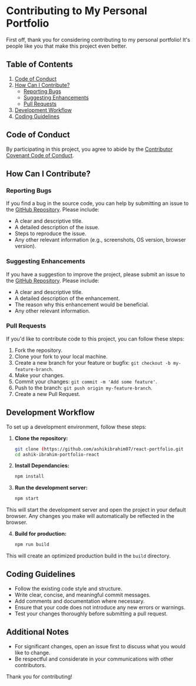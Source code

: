 # Contributing to My Personal Portfolio

First off, thank you for considering contributing to my personal portfolio! It's people like you that make this project even better.

## Table of Contents

1. [Code of Conduct](#code-of-conduct)
2. [How Can I Contribute?](#how-can-i-contribute)
   - [Reporting Bugs](#reporting-bugs)
   - [Suggesting Enhancements](#suggesting-enhancements)
   - [Pull Requests](#pull-requests)
3. [Development Workflow](#development-workflow)
4. [Coding Guidelines](#coding-guidelines)

## Code of Conduct

By participating in this project, you agree to abide by the [Contributor Covenant Code of Conduct](https://www.contributor-covenant.org/version/2/0/code_of_conduct.html).

## How Can I Contribute?

### Reporting Bugs

If you find a bug in the source code, you can help by submitting an issue to the [GitHub Repository](https://github.com/ashikibrahim07/react-portfolio). Please include:

- A clear and descriptive title.
- A detailed description of the issue.
- Steps to reproduce the issue.
- Any other relevant information (e.g., screenshots, OS version, browser version).

### Suggesting Enhancements

If you have a suggestion to improve the project, please submit an issue to the [GitHub Repository](https://github.com/ashikibrahim07/react-portfolio). Please include:

- A clear and descriptive title.
- A detailed description of the enhancement.
- The reason why this enhancement would be beneficial.
- Any other relevant information.

### Pull Requests

If you'd like to contribute code to this project, you can follow these steps:

1. Fork the repository.
2. Clone your fork to your local machine.
3. Create a new branch for your feature or bugfix: `git checkout -b my-feature-branch`.
4. Make your changes.
5. Commit your changes: `git commit -m 'Add some feature'`.
6. Push to the branch: `git push origin my-feature-branch`.
7. Create a new Pull Request.

## Development Workflow

To set up a development environment, follow these steps:

1. **Clone the repository:**
   ```sh
   git clone (https://github.com/ashikibrahim07/react-portfolio.git
   cd ashik-ibrahim-portfolio-react
   ```
2. **Install Dependancies:**
   ```sh
   npm install
   ```

3. **Run the development server:**
   ```sh
   npm start
   ```

This will start the development server and open the project in your default browser. Any changes you make will automatically be reflected in the browser.

4. **Build for production:**
   
   ```sh
   npm run build
   ```

This will create an optimized production build in the `build` directory.

## Coding Guidelines

- Follow the existing code style and structure.
- Write clear, concise, and meaningful commit messages.
- Add comments and documentation where necessary.
- Ensure that your code does not introduce any new errors or warnings.
- Test your changes thoroughly before submitting a pull request.

## Additional Notes

- For significant changes, open an issue first to discuss what you would like to change.
- Be respectful and considerate in your communications with other contributors.

Thank you for contributing!
